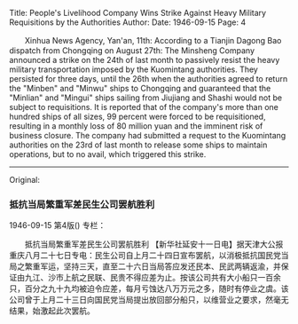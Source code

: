 Title: People's Livelihood Company Wins Strike Against Heavy Military Requisitions by the Authorities
Author:
Date: 1946-09-15
Page: 4

　　Xinhua News Agency, Yan'an, 11th: According to a Tianjin Dagong Bao dispatch from Chongqing on August 27th: The Minsheng Company announced a strike on the 24th of last month to passively resist the heavy military transportation imposed by the Kuomintang authorities. They persisted for three days, until the 26th when the authorities agreed to return the "Minben" and "Minwu" ships to Chongqing and guaranteed that the "Minlian" and "Mingui" ships sailing from Jiujiang and Shashi would not be subject to requisitions. It is reported that of the company's more than one hundred ships of all sizes, 99 percent were forced to be requisitioned, resulting in a monthly loss of 80 million yuan and the imminent risk of business closure. The company had submitted a request to the Kuomintang authorities on the 23rd of last month to release some ships to maintain operations, but to no avail, which triggered this strike.



<hr /> 

Original: 


### 抵抗当局繁重军差民生公司罢航胜利

1946-09-15
第4版()
专栏：

　　抵抗当局繁重军差民生公司罢航胜利
    【新华社延安十一日电】据天津大公报重庆八月二十七日专电：民生公司自上月二十四日宣布罢航，以消极抵抗国民党当局之繁重军运，坚持三天，直至二十六日当局答应发还民本、民武两辆返渝，并保证由九江、沙市上航之民联、民贵不得应差为止。按该公司共有大小船只一百余只，百分之九十九均被迫令应差，每月亏蚀达八万万元之多，随时有停业之虞。该公司曾于上月二十三日向国民党当局提出放回部分船只，以维营业之要求，然毫无结果，始激起此次罢航。
